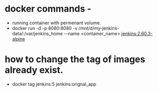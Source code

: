 # docker commands -
- running container with permenant volume.
- docker run -d -p 8080:8080 -v /mnt/d/my-jenkins-data/:/var/jenkins_home --name <container_name> <jenkins:2.60.3-alpine>

# how to change the tag of images already exist.
- docker tag jenkins:5 jenkins:orignal_app
